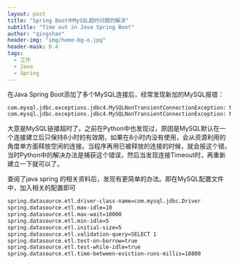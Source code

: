```yaml
---
layout: post
title: "Spring Boot中MySQL超时问题的解决"
subtitle: "Time out in Java Spring Boot"
author: "qingshan"
header-img: "img/home-bg-o.jpg"
header-mask: 0.4
tags:
  - 工作
  - Java
  - Spring
---
```


在Java Spring Boot添加了多个MySQL连接后，经常发现新加的MySQL报错：
```sh
com.mysql.jdbc.exceptions.jdbc4.MySQLNonTransientConnectionException: No operations allowed after connection closed. ] which will not be reported to listeners!
com.mysql.jdbc.exceptions.jdbc4.MySQLNonTransientConnectionException: No operations allowed after connection closed.
```

大意是MySQL链接超时了。之前在Python中也发现过，原因是MySQL默认在一个连接建立后只保持8小时的有效期，如果在8小时内没有使用，会从资源利用的角度单方面释放空闲的连接。当程序再用已被释放的连接的时候，就会报这个错。
当时Python中的解决办法是捕获这个错误，然后当发现连接Timeout时，再重新建立一下就可以了。

查阅了java spring 的相关资料后，发现有更简单的办法。即在MySQL配置文件中，加入相关的配置即可
```sh
spring.datasource.etl.driver-class-name=com.mysql.jdbc.Driver
spring.datasource.etl.max-idle=10
spring.datasource.etl.max-wait=10000
spring.datasource.etl.min-idle=5
spring.datasource.etl.initial-size=5
spring.datasource.etl.validation-query=SELECT 1
spring.datasource.etl.test-on-borrow=true
spring.datasource.etl.test-while-idle=true
spring.datasource.etl.time-between-eviction-runs-millis=18800
```


